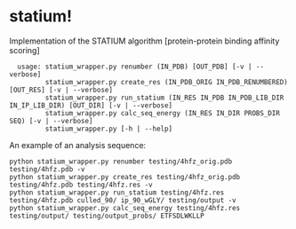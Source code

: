 statium!
=======

Implementation of the STATIUM algorithm [protein-protein binding affinity scoring]

      usage: statium_wrapper.py renumber (IN_PDB) [OUT_PDB] [-v | --verbose]
             statium_wrapper.py create_res (IN_PDB_ORIG IN_PDB_RENUMBERED) [OUT_RES] [-v | --verbose]
             statium_wrapper.py run_statium (IN_RES IN_PDB IN_PDB_LIB_DIR IN_IP_LIB_DIR) [OUT_DIR] [-v | --verbose]
             statium_wrapper.py calc_seq_energy (IN_RES IN_DIR PROBS_DIR SEQ) [-v | --verbose]
             statium_wrapper.py [-h | --help]

An example of an analysis sequence: <br>

    python statium_wrapper.py renumber testing/4hfz_orig.pdb testing/4hfz.pdb -v
    python statium_wrapper.py create_res testing/4hfz_orig.pdb testing/4hfz.pdb testing/4hfz.res -v
    python statium_wrapper.py run_statium testing/4hfz.res testing/4hfz.pdb culled_90/ ip_90_wGLY/ testing/output -v
    python statium_wrapper.py calc_seq_energy testing/4hfz.res testing/output/ testing/output_probs/ ETFSDLWKLLP
